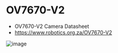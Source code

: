 # OV7670-V2
- OV7670-V2 Camera Datasheet
- https://www.robotics.org.za/OV7670-V2

![image](https://github.com/microrobotics/OV7670-V2/assets/4562957/4f272e7e-409a-46ad-b656-d247c24a66eb)



